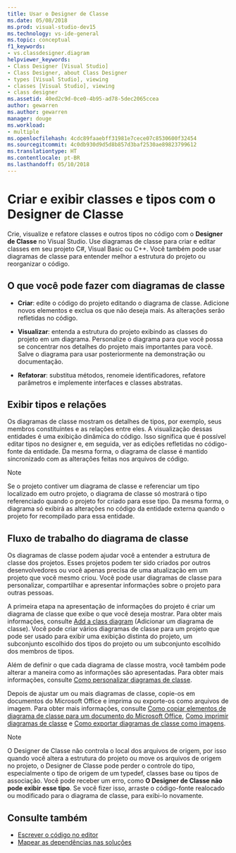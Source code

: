 ```yaml
---
title: Usar o Designer de Classe
ms.date: 05/08/2018
ms.prod: visual-studio-dev15
ms.technology: vs-ide-general
ms.topic: conceptual
f1_keywords:
- vs.classdesigner.diagram
helpviewer_keywords:
- Class Designer [Visual Studio]
- Class Designer, about Class Designer
- types [Visual Studio], viewing
- classes [Visual Studio], viewing
- class designer
ms.assetid: 40ed2c9d-0ce0-4b95-ad78-5dec2065ccea
author: gewarren
ms.author: gewarren
manager: douge
ms.workload:
- multiple
ms.openlocfilehash: 4cdc89faaebff31981e7cece07c8530600f32454
ms.sourcegitcommit: 4c0db930d9d5d8b857d3baf2530ae89823799612
ms.translationtype: HT
ms.contentlocale: pt-BR
ms.lasthandoff: 05/10/2018
---
```

# <a name="design-and-view-classes-and-types-with-class-designer"></a>Criar e exibir classes e tipos com o Designer de Classe

Crie, visualize e refatore classes e outros tipos no código com o **Designer de Classe** no Visual Studio. Use diagramas de classe para criar e editar classes em seu projeto C#, Visual Basic ou C++. Você também pode usar diagramas de classe para entender melhor a estrutura do projeto ou reorganizar o código.

## <a name="what-you-can-do-with-class-diagrams"></a>O que você pode fazer com diagramas de classe

- **Criar**: edite o código do projeto editando o diagrama de classe. Adicione novos elementos e exclua os que não deseja mais. As alterações serão refletidas no código.

- **Visualizar**: entenda a estrutura do projeto exibindo as classes do projeto em um diagrama. Personalize o diagrama para que você possa se concentrar nos detalhes do projeto mais importantes para você. Salve o diagrama para usar posteriormente na demonstração ou documentação.

- **Refatorar**: substitua métodos, renomeie identificadores, refatore parâmetros e implemente interfaces e classes abstratas.

## <a name="view-types-and-relationships"></a>Exibir tipos e relações

Os diagramas de classe mostram os detalhes de tipos, por exemplo, seus membros constituintes e as relações entre eles. A visualização dessas entidades é uma exibição dinâmica do código. Isso significa que é possível editar tipos no designer e, em seguida, ver as edições refletidas no código-fonte da entidade. Da mesma forma, o diagrama de classe é mantido sincronizado com as alterações feitas nos arquivos de código.

> [!NOTE]
> Se o projeto contiver um diagrama de classe e referenciar um tipo localizado em outro projeto, o diagrama de classe só mostrará o tipo referenciado quando o projeto for criado para esse tipo. Da mesma forma, o diagrama só exibirá as alterações no código da entidade externa quando o projeto for recompilado para essa entidade.

## <a name="class-diagram-workflow"></a>Fluxo de trabalho do diagrama de classe

Os diagramas de classe podem ajudar você a entender a estrutura de classe dos projetos. Esses projetos podem ter sido criados por outros desenvolvedores ou você apenas precisa de uma atualização em um projeto que você mesmo criou. Você pode usar diagramas de classe para personalizar, compartilhar e apresentar informações sobre o projeto para outras pessoas.

A primeira etapa na apresentação de informações do projeto é criar um diagrama de classe que exibe o que você deseja mostrar. Para obter mais informações, consulte [Add a class diagram](how-to-add-class-diagrams-to-projects.md) (Adicionar um diagrama de classe). Você pode criar vários diagramas de classe para um projeto que pode ser usado para exibir uma exibição distinta do projeto, um subconjunto escolhido dos tipos do projeto ou um subconjunto escolhido dos membros de tipos.

Além de definir o que cada diagrama de classe mostra, você também pode alterar a maneira como as informações são apresentadas. Para obter mais informações, consulte [Como personalizar diagramas de classe](how-to-customize-class-diagrams.md).

Depois de ajustar um ou mais diagramas de classe, copie-os em documentos do Microsoft Office e imprima ou exporte-os como arquivos de imagem. Para obter mais informações, consulte [Como copiar elementos de diagrama de classe para um documento do Microsoft Office](how-to-copy-class-diagram-elements-to-a-microsoft-office-document.md), [Como imprimir diagramas de classe](how-to-print-class-diagrams.md) e [Como exportar diagramas de classe como imagens](how-to-export-class-diagrams-as-images.md).

> [!NOTE]
> O Designer de Classe não controla o local dos arquivos de origem, por isso quando você altera a estrutura do projeto ou move os arquivos de origem no projeto, o Designer de Classe pode perder o controle do tipo, especialmente o tipo de origem de um typedef, classes base ou tipos de associação. Você pode receber um erro, como **O Designer de Classe não pode exibir esse tipo**. Se você fizer isso, arraste o código-fonte realocado ou modificado para o diagrama de classe, para exibi-lo novamente.

## <a name="see-also"></a>Consulte também

- [Escrever o código no editor](../writing-code-in-the-code-and-text-editor.md)
- [Mapear as dependências nas soluções](../../modeling/map-dependencies-across-your-solutions.md)